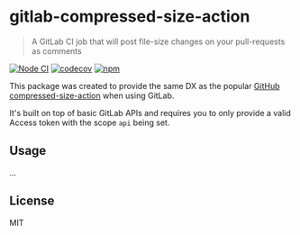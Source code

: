 # gitlab-compressed-size-action

> A GitLab CI job that will post file-size changes on your pull-requests as comments

[![Node CI](https://github.com/craft-interactive/gitlab-compressed-size-action/workflows/Node%20CI/badge.svg)](https://github.com/craft-interactive/gitlab-compressed-size-action/actions)
[![codecov](https://codecov.io/gh/craft-interactive/gitlab-compressed-size-action/branch/master/graph/badge.svg)](https://codecov.io/gh/craft-interactive/gitlab-compressed-size-action)
[![npm](https://img.shields.io/npm/dm/gitlab-compressed-size-action.svg)](https://www.npmjs.com/package/gitlab-compressed-size-action)

This package was created to provide the same DX as the popular [GitHub compressed-size-action](https://github.com/marketplace/actions/compressed-size-action) when using GitLab.

It's built on top of basic GitLab APIs and requires you to only provide a valid Access token with the scope `api` being set.

## Usage

...

## License

MIT
